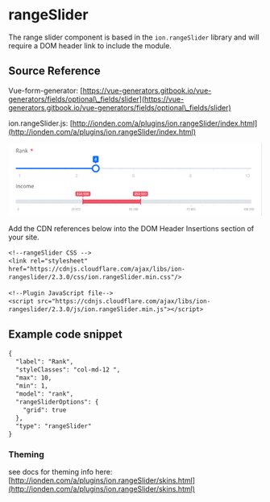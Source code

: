 # rangeSlider

The range slider component is based in the `ion.rangeSlider` library and will require a DOM header link to include the module.

## Source Reference

Vue-form-generator: [https://vue-generators.gitbook.io/vue-generators/fields/optional\_fields/slider](https://vue-generators.gitbook.io/vue-generators/fields/optional\_fields/slider)

ion.rangeSlider.js: [http://ionden.com/a/plugins/ion.rangeSlider/index.html](http://ionden.com/a/plugins/ion.rangeSlider/index.html)

![](../../../.gitbook/assets/2sKnsRPI9D.gif)

Add the CDN references below into the DOM Header Insertions section of your site.

```
<!--rangeSlider CSS -->
<link rel="stylesheet" href="https://cdnjs.cloudflare.com/ajax/libs/ion-rangeslider/2.3.0/css/ion.rangeSlider.min.css"/>

<!--Plugin JavaScript file-->
<script src="https://cdnjs.cloudflare.com/ajax/libs/ion-rangeslider/2.3.0/js/ion.rangeSlider.min.js"></script>
```

## Example code snippet

```
{
  "label": "Rank",
  "styleClasses": "col-md-12 ",
  "max": 10,
  "min": 1,
  "model": "rank",
  "rangeSliderOptions": {
    "grid": true
  },
  "type": "rangeSlider"
}
```

### Theming

see docs for theming info here: [http://ionden.com/a/plugins/ion.rangeSlider/skins.html](http://ionden.com/a/plugins/ion.rangeSlider/skins.html)
